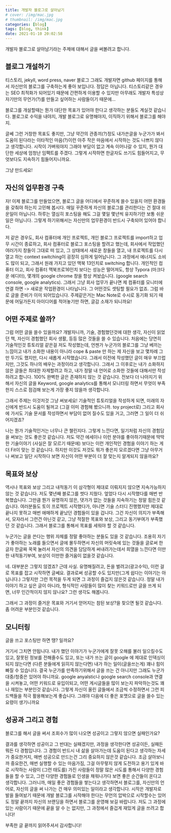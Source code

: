 ```yaml
---
title: 개발자 블로그로 살아남기
# cover: /img/mac.jpg
# thumbnail: /img/mac.jpg
categories: [blog]
tags: [blog, think]
date: 2021-01-10 20:02:58
---
```



개발자 블로그로 살아남기라는 주제에 대해서 글을 써볼려고 합니다.

## 블로그 개설하기

티스토리, jekyll, word press, naver 블로그 그래도 개발자면 github 페이지를 통해서 자신만의 블로그를 구축하는게 좋아 보입니다. 정답은 아닙니다. 티스토리같은 경우는 SEO 최적화가 되어있기 때문에 간편하게 이용할 수 있지만 아무래도 개발자 특성상 자기만의 무언가(?)를 만들고 싶어하는 사람들이기 때문에… 

블로그를 개설할때는 뭔가 대단한 목표가 있어야 한다고 생각하는 분들도 계실것 같습니다. 블로그로 수익을 내야지, 개발 블로그로 유명해야지, 이직하기 위해서 블로그를 해야지.

글쎄 그런 거창한 목표도 좋지만, 그냥 약간의 관종끼(?)정도 내가쓴글을 누군가가 봐서 도움이 된다라는 이타적인 마음(?)이런 아주 작은 마음에서 시작하는 것도 나쁘지 않다고 생각합니다. 시작이 가벼워야지 그래야 부담이 없고 계속 이어나갈 수 있지, 뭔가 대단한 세상에 엄청난 임팩트를 주겠다. 그렇게 시작하면 한글자도 쓰기도 힘들어지고, 무엇보다도 지속하기 힘들어지니까요. 

그냥 만드세요! 

## 자신의 업무환경 구축

자! 이제 블로그를 만들었으면, 블로그 글을 어디에서 꾸준하게 쓸수 있을지 어떤 환경들을 갖춰야 하는지 고민해 봅시다. 매일 꾸준하게 자신의 블로그를 관리한다는 건 절대 쉬운일이 아닙니다. 하루는 열심히 포스팅을 해도 그걸 몇일 몇년씩 유지하기란 보통 쉬운일은 아닙니다. 그렇게 하기위해서는 자신만의 업무환경이 반드시 구축되어 있어야 합니다. 

저 같은 경우도, 회사 컴퓨터에 개인 프로젝트, 개인 블로그 프로젝트를 import하고 업무 시간이 종료하고, 회사 컴퓨터로 블로그 포스팅을 할려고 했는데, 회사에서 작업했던 여러가지 창들이 그대로 떠 있고, 그 상태에서 새로운 창들을 열고, 내 프로젝트를 다시 열고 하는 context switching이 굉장히 심하게 일어납니다. 그 과정에서 에너지도 소비도 많이 되고, 그래서 원래 가지고 있던 맥북 13인치로 switching 합니다. 개인적인 컴퓨터 이고, 회사 컴퓨터 맥북프로16인치 보다는 성능은 떨어져도, 항상 Typora (마크다운 에디터), 몇개의 google chrome 창을 항상 켜놨습니다. (google search console, google analytics). 그래서 그냥 회사 업무가 끝나면 제 컴퓨터를 모니터에 연결 하면 -> 새로운 작업환경이 나타납니다. 그 어떤것도 셋팅할 필요가 없죠. 그럼 바로 글쓸 준비가 이미 되어있습니다. 주제같은거는 Mac Note로 수시로 동기화 되기 때문에 어딜가든지 아이디어를 적어놓기만 하면, 글감 소재가 되니까요! 



## 어떤 주제로 쓸까? 

그럼 어떤 글을 쓸수 있을까요? 개발자니까, 기술, 경험했던것에 대한 생각, 자신이 읽었던 책, 자신이 경험했던 회사 생활, 등등 많은 것들을 쓸 수 있습니다. 처음에는 당연히 기술적인것 튜토리얼 같은걸 저도 작성했는데, 언젠가 누군가의 블로그를 그냥 베끼는 느낌이고 내가 소화한 내용이 아니라 cope & paste 만 하는 제 자신을 보고 몇차례 그만 두기도 했지만, 다시 새롭게 시작했습니다. 그래서 이전에 작성했던 글이 매우 부끄럽지만, 그것도 하나의 배우는 과정이라고 생각합니다. 그래서 그 이후로는 내가 소화하지 않은 글들은 최대한 자제할려고 하고, 내가 정말 내 언어로 소화한 것들에 대해서만 작성하려고 합니다. 100% 완벽한 글은 존재하지 않는 것 같습니다. 전보다 더 나아지기 위해서 자신의 글을 Keyword, google analytics를 통해서 모니터링 하면서 무엇이 부족한지 스스로 점검해 보는게 가장 좋지 않을까 생각합니다. 

그래서 주제는 이것저것 그냥 써보세요! 기술적인 튜토리얼을 작성하게 되면, 미래의 자신에게 반드시 도움이 될꺼고 (그걸 이미 경험해 봤으니까. toy project로) 그리고 회사에 가서도 기술 문서를 작성하면서 부담이 없어 질수도 있을 거고, 그러면 그 일이 더 쉬어지겠죠? 

나는 뭔가 기술적인거는 너무나 큰 챌린지다. 그렇게 느낀다면, 일기처럼 자신의 경험담을 써보는 것도 좋은것 같습니다. 저도 약간 에세이나 이런 분야를 좋아하기때문에 딱딱한 기술이야기 (사실은 잘 모르기 때문에) 보다는 이런 개인적인 경험을 이야기 하는 게 더 Fit이 맞는 것 같습니다. 하지만 이것도 저것도 뭐가 좋은지 모르겠다면 그냥 아무거나 써보고 일단 시작하다 보면 자신이 어떤 부분이 더 잘 맞는지 알게되지 않을까요? 



## 목표와 보상

역시나 목표와 보상 그리고 내적동기 이 삼각형이 제대로 이뤄지지 않으면 지속가능하지 않는 것 같습니다. 저도 몇년째 블로그를 썻다 지웠다. 엎었다 다시 시작했다를 매번 반복했습니다. 그만큼 뭔가 유명하지 않은, 댓가가 없는 것들을 지속하기는 정말 힘든것 같습니다. 여러분들도 토이 프로젝트 시작했다가, 아니면 기술 스터디 진행했지만 제대로 끝나지 못하고 매번 애매하게 끝났던 경험들이 있을 겁니다. 그건 자신이 의지가 부족해서, 모자라서 그런건 아닌것 같고, 그냥 적절한 목표와 보상, 그리고 동기부여가 부족했던 것 같습니다. 그래서 블로그를 통해서 목표를 세워야 할 것 같습니다. 

누군가는 글을 쓴다는 행위 자체를 정말 좋아하는 분들도 있을 것 같습니다. 조용히 자기가 좋아하는 노래를 들으면서 글에 몰두하면서 자신의 머릿속에 있는 것들을 글로써 한글자 한글짜 꾹꾹 눌러서 자신의 의견을 담담하게 써내려가는데서 희열을 느낀다면 이만한 내적동기부여, 보상이 이만한 즐거움이 없을것 같습니다. 

네. 대부분은 그렇지 않겠죠? 근데 사실. 유명해질려고, 돈을 벌려고(광고수익), 이런 걸로 목표를 잡고 시작하면 글쎄요. 결과로써 성공할 수도 있지만(그게 쉽다는 이야기는 아닙니다.) 그렇지만 그런 목적을 두게 되면 그 과정이 즐겁지 않은것 같습니다. 정말 내가 이야기 하고 싶은 글이 아니라, 형식적인 사람들이 많이 찾는 키워드로만 글을 쓰게 되면, 너무 인간적이지 않지 않나요?  그런 생각도 해봅니다.

그래서 그 과정이 즐거운 목표와 거기서 얻어지는 참된 보상?을 찾으면 될것 같습니다. 좀 어려운 부분인것 같습니다. 



## 모니터링

글을 쓰고 포스팅만 하면 땡? 일까요? 

거기서 그치면 안됩니다. 내가 했던 이야기가 누군가에게 잘못 오해를 불러 일으킬수도 있고, 잘못된 정보를 전해줄수도 있고, 또는 내가 쓰는 글이 google 에 제대로 인덱싱이 되지 않는다면 (다른 분들에게 읽히지 않는다면) 내가 하는 일이(글을쓰는게) 꽤나 힘이 빠질 수 있습니다. 결국 누군가를 만족하기위해서 글을 쓰는 건 아니지만 그래도 누군가 대중/청중은 있어야 하니까요. google anyalstic나 google search console과 연결을 시켜놓고, 어떤 키워드로 유입이되고, 어떤 게시글들을 많이 보는지 파악하는것도 꽤나 재밌는 부분인것 같습니다. 그렇게 자신이 올린 글들에서 조금씩 수정하면서 그런 피드백들을 적극 활용해보는게 좋습니다. 그래야 다음에 더 좋은 포맷으로 글을 쓸수 있는 요령이 생기니까요 



## 성공과 그리고 경험

블로그를 해서 글을 써서 조회수가 많이 나오면 성공이고 그렇지 않으면 실패인가요?

결과를 생각하면 성공이고 그 반대는 실패겠지만, 과정을 생각한다면 성공이든, 실패든 뭐든 다 경험입니다. 그 경험이 반드시 내 삶을 살아가는데 도움이 된다고 생각하는 자세가 중요한거지, 매번 성공으로 만드는건 그리 중요하지 않은것 같습니다. 조금 살아보니까 중요한건, 매번 실행할 수 있는 마음가짐, 그걸 아무렇지 않게 도전하고 용기 있게 바로 시작하는 사람이 (그런 태도를) 가진 사람들이 정말 많은 시도를 통해서 다양한 경험들을 할 수 있고, 그런 다양한 경험들로 인생을 채워나가다 보면 좋은 순간들이 온다고 생각합니다. 그러니까, 매일 좋은 경험들을 쌓는다고 생각하면서 블로그를, 자신만의 언어로, 자신의 글을 써 나가는 건 매우 의미있는 일이라고 생각합니다. 시작은 개발자로 발을 들여놨기 때문에 개발 블로그를 시작해야 한다는 무언의 압박으로 시작할수는 있어도 정말 끝까지 자신의 브랜딩을 하면서 블로그를 운영해 보길 바랍니다. 저도 그 과정에 있는 사람이기 때문에 끝을 알 수 는 없지만, 그 과정에서 즐겁게 재밌게 글을 쓰려고 합니다! 

부족한 글 끝까지 읽어주셔서 감사합니다! 

